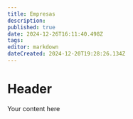 ```yaml
---
title: Empresas
description: 
published: true
date: 2024-12-26T16:11:40.498Z
tags: 
editor: markdown
dateCreated: 2024-12-20T19:28:26.134Z
---
```


# Header
Your content here